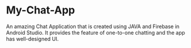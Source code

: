 # My-Chat-App
An amazing Chat Application that is created using JAVA and Firebase in Android Studio. It provides the feature of one-to-one chatting and the app has well-designed UI.
